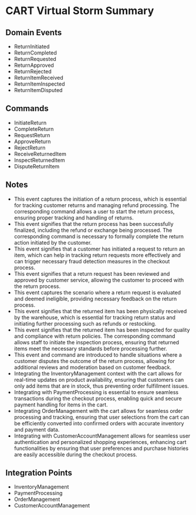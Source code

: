 # CART Virtual Storm Summary

## Domain Events
- ReturnInitiated
- ReturnCompleted
- ReturnRequested
- ReturnApproved
- ReturnRejected
- ReturnItemReceived
- ReturnItemInspected
- ReturnItemDisputed

## Commands
- InitiateReturn
- CompleteReturn
- RequestReturn
- ApproveReturn
- RejectReturn
- ReceiveReturnedItem
- InspectReturnedItem
- DisputeReturnItem

## Notes
- This event captures the initiation of a return process, which is essential for tracking customer returns and managing refund processing. The corresponding command allows a user to start the return process, ensuring proper tracking and handling of returns.
- This event signifies that the return process has been successfully finalized, including the refund or exchange being processed. The corresponding command is necessary to formally complete the return action initiated by the customer.
- This event signifies that a customer has initiated a request to return an item, which can help in tracking return requests more effectively and can trigger necessary fraud detection measures in the checkout process.
- This event signifies that a return request has been reviewed and approved by customer service, allowing the customer to proceed with the return process.
- This event captures the scenario where a return request is evaluated and deemed ineligible, providing necessary feedback on the return process.
- This event signifies that the returned item has been physically received by the warehouse, which is essential for tracking return status and initiating further processing such as refunds or restocking.
- This event signifies that the returned item has been inspected for quality and compliance with return policies. The corresponding command allows staff to initiate the inspection process, ensuring that returned items meet the necessary standards before processing further.
- This event and command are introduced to handle situations where a customer disputes the outcome of the return process, allowing for additional reviews and moderation based on customer feedback.
- Integrating the InventoryManagement context with the cart allows for real-time updates on product availability, ensuring that customers can only add items that are in stock, thus preventing order fulfillment issues.
- Integrating with PaymentProcessing is essential to ensure seamless transactions during the checkout process, enabling quick and secure payment handling for items in the cart.
- Integrating OrderManagement with the cart allows for seamless order processing and tracking, ensuring that user selections from the cart can be efficiently converted into confirmed orders with accurate inventory and payment data.
- Integrating with CustomerAccountManagement allows for seamless user authentication and personalized shopping experiences, enhancing cart functionalities by ensuring that user preferences and purchase histories are easily accessible during the checkout process.

## Integration Points
- InventoryManagement
- PaymentProcessing
- OrderManagement
- CustomerAccountManagement

